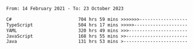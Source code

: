 <!-- [![Top Langs](https://github-readme-stats.vercel.app/api/top-langs/?username=thititongumpun&layout=compact&langs_count=7&theme=prussian)](https://github.com/thititongumpun)
[![Anurag's GitHub stats](https://github-readme-stats.vercel.app/api?username=thititongumpun&hide=stars&show_icons=true&theme=prussian)](https://github.com/thititongumpun) -->

<!--START_SECTION:waka-->

```txt
From: 14 February 2021 - To: 23 October 2023

C#                         704 hrs 59 mins >>>>>>>------------------   26.90 %
TypeScript                 504 hrs 17 mins >>>>>--------------------   19.24 %
YAML                       320 hrs 49 mins >>>----------------------   12.24 %
JavaScript                 168 hrs 55 mins >>-----------------------   06.45 %
Java                       131 hrs 53 mins >------------------------   05.03 %
```

<!--END_SECTION:waka-->
